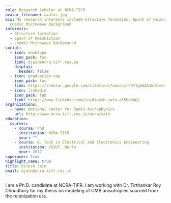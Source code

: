 ```yaml
---
role: Research Scholar at NCRA-TIFR
avatar_filename: avatar.jpg
bio: My research interests include Structure formation, Epoch of Reioniztion,
  Cosmic Microwave Background
interests:
  - Structure formation
  - Epoch of Reioniztion
  - Cosmic Microwave Background
social:
  - icon: envelope
    icon_pack: fas
    link: djain@ncra.tifr.res.in
    display:
      header: false
  - icon: graduation-cap
    icon_pack: fas
    link: https://scholar.google.com/citations?user=zrF5Y1gAAAAJ&hl=en
  - icon: linkedin
    icon_pack: fab
    link: https://www.linkedin.com/in/divesh-jain-a55bab98/
organizations:
  - name: National Center for Radio Astrophysics
    url: http://www.ncra.tifr.res.in/ncra/main
education:
  courses:
    - course: PhD
      institution: NCRA-TIFR
      year: ""
    - course: B. Tech in Electrical and Electronics Engineering
      institution: VSSUT, Burla
      year: 2017
superuser: true
highlight_name: true
title: Divesh Jain
email: djain@ncra.tifr.res.in
---
```

I am a Ph.D. candidate at NCRA-TIFR. I am working with Dr. Tirthankar Roy Choudhury for my thesis on modeling of CMB anisotropies sourced from the reionization era.